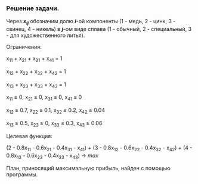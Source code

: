 ### Решение задачи.
<p>Через <b><i>x<sub>ij</sub></i></b> обозначим долю <b><i>i</i></b>-ой компоненты (1 - медь, 2 - цинк, 3 - свинец, 4 - никель) в <b><i>j</i></b>-ом виде сплава (1 - обычный, 2 - специальный, 3 - для художественного литья).</p>
Ограничения:

x<sub>11</sub> + x<sub>21</sub> + x<sub>31</sub> + x<sub>41</sub> = 1

x<sub>12</sub> + x<sub>22</sub> + x<sub>32</sub> + x<sub>42</sub> = 1

x<sub>13</sub> + x<sub>23</sub> + x<sub>33</sub> + x<sub>43</sub> = 1

<p>x<sub>11</sub> &#8805 0, x<sub>21</sub> &#8805 0, x<sub>31</sub> &#8805 0, x<sub>41</sub> &#8805 0</p>

<p>x<sub>12</sub> &#8805 0.7, x<sub>22</sub> &#8805 0.1, x<sub>32</sub> &#8804 0.2, x<sub>42</sub> &#8805 0.04</p>

<p>x<sub>13</sub> &#8805 0.5, x<sub>23</sub> &#8805 0, x<sub>33</sub> &#8804 0.3, x<sub>43</sub> &#8805 0.06</p>

Целевая функция: 

(2 - 0.8x<sub>11</sub> - 0.6x<sub>21</sub> - 0.4x<sub>31</sub> - x<sub>41</sub>) + (3 - 0.8x<sub>12</sub> - 0.6x<sub>22</sub> - 0.4x<sub>32</sub> - x<sub>42</sub>) + (4 - 0.8x<sub>13</sub> - 0.6x<sub>23</sub> - 0.4x<sub>33</sub> - x<sub>43</sub>) -> <i>max</i>

План, приносящий максимальную прибыль, найден с помощью программы.
